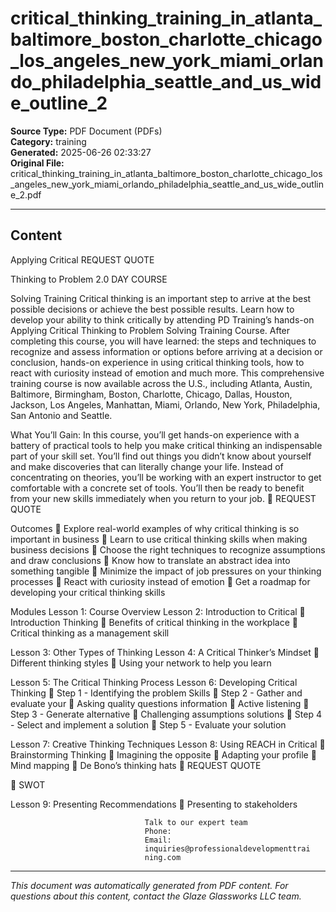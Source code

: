 ﻿# critical_thinking_training_in_atlanta_baltimore_boston_charlotte_chicago_los_angeles_new_york_miami_orlando_philadelphia_seattle_and_us_wide_outline_2

**Source Type:** PDF Document (PDFs)  
**Category:** training  
**Generated:** 2025-06-26 02:33:27  
**Original File:** critical_thinking_training_in_atlanta_baltimore_boston_charlotte_chicago_los_angeles_new_york_miami_orlando_philadelphia_seattle_and_us_wide_outline_2.pdf

---

## Content

Applying
Critical                                                                   REQUEST QUOTE

Thinking to
Problem
                                                                          2.0 DAY COURSE



Solving
Training
Critical thinking is an important step to arrive at the best possible decisions or
achieve the best possible results. Learn how to develop your ability to think
critically by attending PD Training’s hands-on Applying Critical Thinking to
Problem Solving Training Course.
After completing this course, you will have learned: the steps and techniques
to recognize and assess information or options before arriving at a decision or
conclusion, hands-on experience in using critical thinking tools, how to react
with curiosity instead of emotion and much more.
This comprehensive training course is now available across the U.S., including
Atlanta, Austin, Baltimore, Birmingham, Boston, Charlotte, Chicago, Dallas,
Houston, Jackson, Los Angeles, Manhattan, Miami, Orlando, New York,
Philadelphia, San Antonio and Seattle.




What You’ll Gain:
In this course, you’ll get hands-on experience with a battery of practical tools to help you
make critical thinking an indispensable part of your skill set. You’ll find out things you didn’t
know about yourself and make discoveries that can literally change your life. Instead of
concentrating on theories, you’ll be working with an expert instructor to get comfortable with
a concrete set of tools. You’ll then be ready to benefit from your new skills immediately when
you return to your job.
                                                                           REQUEST QUOTE




Outcomes
    Explore real-world examples of why critical thinking is so important in
     business
    Learn to use critical thinking skills when making business decisions
    Choose the right techniques to recognize assumptions and draw conclusions
    Know how to translate an abstract idea into something tangible
    Minimize the impact of job pressures on your thinking processes
    React with curiosity instead of emotion
    Get a roadmap for developing your critical thinking skills




Modules
Lesson 1: Course Overview                 Lesson 2: Introduction to Critical
   Introduction                          Thinking
                                              Benefits of critical thinking in the
                                                 workplace
                                              Critical thinking as a management
                                                 skill


Lesson 3: Other Types of Thinking         Lesson 4: A Critical Thinker’s Mindset
   Different thinking styles                 Using your network to help you learn


Lesson 5: The Critical Thinking Process   Lesson 6: Developing Critical Thinking
   Step 1 - Identifying the problem      Skills
   Step 2 - Gather and evaluate your         Asking quality questions
     information                              Active listening
   Step 3 - Generate alternative             Challenging assumptions
     solutions
   Step 4 - Select and implement a
     solution
   Step 5 - Evaluate your solution


Lesson 7: Creative Thinking Techniques    Lesson 8: Using REACH in Critical
   Brainstorming                         Thinking
   Imagining the opposite                    Adapting your profile
   Mind mapping
   De Bono’s thinking hats
                                                                 REQUEST QUOTE




      SWOT


Lesson 9: Presenting
Recommendations
    Presenting to stakeholders




                                  Talk to our expert team
                                  Phone:
                                  Email:
                                  inquiries@professionaldevelopmenttrai
                                  ning.com

---

*This document was automatically generated from PDF content. For questions about this content, contact the Glaze Glassworks LLC team.*
